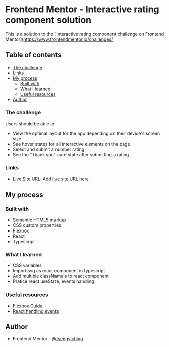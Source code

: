 # Frontend Mentor - Interactive rating component solution

This is a solution to the [Interactive rating component challenge on Frontend Mentor](https://www.frontendmentor.io/challenges/

## Table of contents

- [The challenge](#the-challenge)
- [Links](#links)
- [My process](#my-process)
  - [Built with](#built-with)
  - [What I learned](#what-i-learned)
  - [Useful resources](#useful-resources)
- [Author](#author)

### The challenge

Users should be able to:

- View the optimal layout for the app depending on their device's screen size
- See hover states for all interactive elements on the page
- Select and submit a number rating
- See the "Thank you" card state after submitting a rating

### Links

- Live Site URL: [Add live site URL here](https://your-live-site-url.com)

## My process

### Built with

- Semantic HTML5 markup
- CSS custom properties
- Flexbox
- React
- Typescript

### What I learned

- CSS variables
- Import svg as react component in typescript
- Add multiple className's to react component
- Pratice react useState, events handling

### Useful resources

- [Flexbox Guide](https://css-tricks.com/snippets/css/a-guide-to-flexbox/)
- [React handling events](https://reactjs.org/docs/handling-events.html)

## Author

- Frontend Mentor - [@tsengyiching](https://www.frontendmentor.io/profile/tsengyiching)
